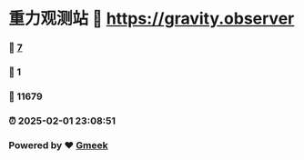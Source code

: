 # 重力观测站 :link: https://gravity.observer 
### :page_facing_up: [7](https://gravity.observer/tag.html) 
### :speech_balloon: 1 
### :hibiscus: 11679 
### :alarm_clock: 2025-02-01 23:08:51 
### Powered by :heart: [Gmeek](https://github.com/Meekdai/Gmeek)
